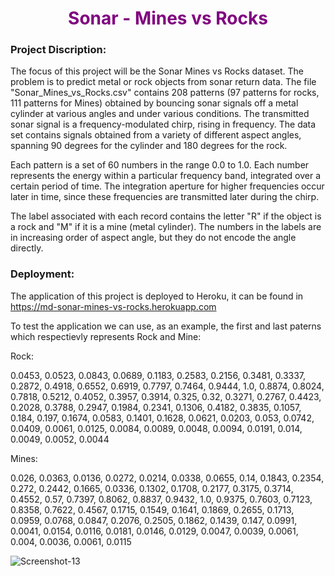 <h1 align='center' style='color:purple'>Sonar - Mines vs Rocks</h1>

### Project Discription:
The focus of this project will be the Sonar Mines vs Rocks dataset. The problem is to predict metal or rock objects from sonar return data. The file "Sonar_Mines_vs_Rocks.csv" contains 208 patterns (97 patterns for rocks, 111 patterns for Mines) obtained by bouncing sonar signals off a metal cylinder at various angles and under various conditions. The transmitted sonar signal is a frequency-modulated chirp, rising in frequency. The data set contains signals obtained from a variety of different aspect angles, spanning 90 degrees for the cylinder and 180 degrees for the rock.

Each pattern is a set of 60 numbers in the range 0.0 to 1.0. Each number represents the energy within a particular frequency band, integrated over a certain period of time. The integration aperture for higher frequencies occur later in time, since these frequencies are transmitted later during the chirp.

The label associated with each record contains the letter "R" if the object is a rock and "M" if it is a mine (metal cylinder). The numbers in the labels are in increasing order of aspect angle, but they do not encode the angle directly.


### Deployment: 
The application of this project is deployed to Heroku, it can be found in https://md-sonar-mines-vs-rocks.herokuapp.com

To test the application we can use, as an example, the first and last paterns which respectievly represents Rock and Mine:

Rock:

0.0453, 0.0523, 0.0843, 0.0689, 0.1183, 0.2583, 0.2156, 0.3481, 0.3337, 0.2872, 0.4918, 0.6552, 0.6919, 0.7797, 0.7464, 0.9444, 1.0, 0.8874, 0.8024, 0.7818, 0.5212, 0.4052, 0.3957, 0.3914, 0.325, 0.32, 0.3271, 0.2767, 0.4423, 0.2028, 0.3788, 0.2947, 0.1984, 0.2341, 0.1306, 0.4182, 0.3835, 0.1057, 0.184, 0.197, 0.1674, 0.0583, 0.1401, 0.1628, 0.0621, 0.0203, 0.053, 0.0742, 0.0409, 0.0061, 0.0125, 0.0084, 0.0089, 0.0048, 0.0094, 0.0191, 0.014, 0.0049, 0.0052, 0.0044

Mines: 

0.026, 0.0363, 0.0136, 0.0272, 0.0214, 0.0338, 0.0655, 0.14, 0.1843, 0.2354, 0.272, 0.2442, 0.1665, 0.0336, 0.1302, 0.1708, 0.2177, 0.3175, 0.3714, 0.4552, 0.57, 0.7397, 0.8062, 0.8837, 0.9432, 1.0, 0.9375, 0.7603, 0.7123, 0.8358, 0.7622, 0.4567, 0.1715, 0.1549, 0.1641, 0.1869, 0.2655, 0.1713, 0.0959, 0.0768, 0.0847, 0.2076, 0.2505, 0.1862, 0.1439, 0.147, 0.0991, 0.0041, 0.0154, 0.0116, 0.0181, 0.0146, 0.0129, 0.0047, 0.0039, 0.0061, 0.004, 0.0036, 0.0061, 0.0115

 

![Screenshot-13](https://user-images.githubusercontent.com/86875309/182231730-6ab0a594-7214-4d86-a261-123e184c16b8.png)
